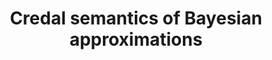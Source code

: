 ---
title: "Credal semantics of Bayesian approximations"
year: 2009
pdf_url: "http://www.robots.ox.ac.uk/~tvg/publications/2009/fabio_09/isipta09credal-camera.pdf"
category: "nonvision"
author_list: "Fabio Cuzzolin"
grant: "NULL"
pub_in: "Proceedings of the International Symposium on Imprecise Probabilities and Their Applications (ISIPTA'09)"
---